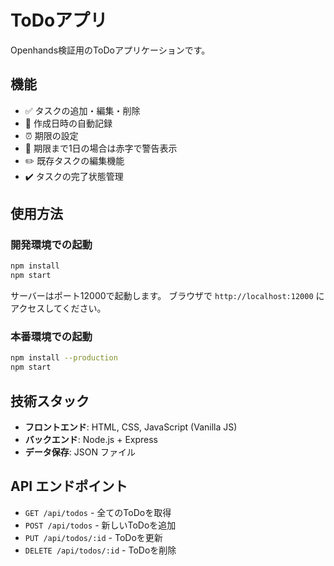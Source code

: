 # ToDoアプリ

Openhands検証用のToDoアプリケーションです。

## 機能

- ✅ タスクの追加・編集・削除
- 📅 作成日時の自動記録
- ⏰ 期限の設定
- 🚨 期限まで1日の場合は赤字で警告表示
- ✏️ 既存タスクの編集機能
- ✔️ タスクの完了状態管理

## 使用方法

### 開発環境での起動

```bash
npm install
npm start
```

サーバーはポート12000で起動します。
ブラウザで `http://localhost:12000` にアクセスしてください。

### 本番環境での起動

```bash
npm install --production
npm start
```

## 技術スタック

- **フロントエンド**: HTML, CSS, JavaScript (Vanilla JS)
- **バックエンド**: Node.js + Express
- **データ保存**: JSON ファイル

## API エンドポイント

- `GET /api/todos` - 全てのToDoを取得
- `POST /api/todos` - 新しいToDoを追加
- `PUT /api/todos/:id` - ToDoを更新
- `DELETE /api/todos/:id` - ToDoを削除
